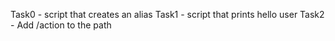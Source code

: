 Task0 - script that creates an alias
Task1 - script that prints hello user
Task2 - Add /action to the path
